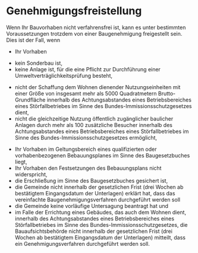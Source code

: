 # Genehmigungsfreistellung

Wenn Ihr Bauvorhaben nicht verfahrensfrei ist, kann es unter bestimmten Voraussetzungen trotzdem von einer Baugenehmigung freigestellt sein. Dies ist der Fall, wenn

+ Ihr Vorhaben

- kein Sonderbau ist,
- keine Anlage ist, für die eine Pflicht zur Durchführung einer Umweltverträglichkeitsprüfung besteht,

+ nicht der Schaffung dem Wohnen dienender Nutzungseinheiten mit einer Größe von insgesamt mehr als 5000 Quadratmetern Brutto-Grundfläche innerhalb des Achtungsabstandes eines Betriebsbereiches eines Störfallbetriebes im Sinne des Bundes-Immissionsschutzgesetzes dient,
+ nicht die gleichzeitige Nutzung öffentlich zugänglicher baulicher Anlagen durch mehr als 100 zusätzliche Besucher innerhalb des Achtungsabstandes eines Betriebsbereiches eines Störfallbetriebes im Sinne des Bundes-Immissionsschutzgesetzes ermöglicht,

* Ihr Vorhaben im Geltungsbereich eines qualifizierten oder vorhabenbezogenen Bebauungsplanes im Sinne des Baugesetzbuches liegt,
* Ihr Vorhaben den Festsetzungen des Bebauungsplans nicht widerspricht,
* die Erschließung im Sinne des Baugesetzbuches gesichert ist,
* die Gemeinde nicht innerhalb der gesetzlichen Frist (drei Wochen ab bestätigtem Eingangsdatum der Unterlagen) erklärt hat, dass das vereinfachte Baugenehmigungsverfahren durchgeführt werden soll
* die Gemeinde keine vorläufige Untersagung beantragt hat und
* im Falle der Errichtung eines Gebäudes, das auch dem Wohnen dient, innerhalb des Achtungsabstandes eines Betriebsbereiches eines Störfallbetriebes im Sinne des Bundes-Immissionsschutzgesetzes, die Bauaufsichtsbehörde nicht innerhalb der gesetzlichen Frist (drei Wochen ab bestätigtem Eingangsdatum der Unterlagen) mitteilt, dass ein Genehmigungsverfahren durchgeführt werden soll.

## Lesen Sie auch

* [Verfahrensfreie Bauvorhaben](https://amt24dev.sachsen.de/zufi/lebenslagen/5000740)
* [Gebäudeklassen und Sonderbauten](https://amt24dev.sachsen.de/zufi/lebenslagen/5000927)
* [Erschließung](https://amt24dev.sachsen.de/zufi/lebenslagen/5000394)  
  Amt24-Informationen

## Freigabevermerk

Sächsische Staatskanzlei, Redaktion Amt24. 05.01.2018
